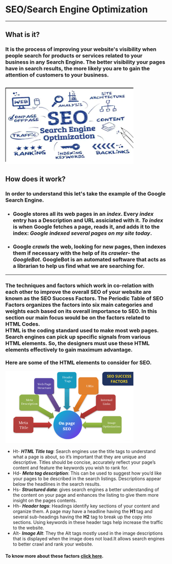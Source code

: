 # SEO/Search Engine Optimization
----
## What is it?
 ### It is the process of improving your website's visibility when people search for products or services related to your business in any Search Engine. The better visibility your pages have in search results, the more likely you are to gain the attention of customers to your business.
 <img src="img/SEO_img.png" width="400"><br>
 ----
 ## How does it work?
 ### In order to understand this let's take the example of the Google Search Engine.
 - ### Google stores all its web pages in an ***index***. Every ***index*** entry has a Description and URL assiciated with it. *To index* is when Google fetches a page, reads it, and adds it to the index: *Google indexed several pages on my site today*.
 - ### Google *crawls* the web, looking for new pages, then indexes them if necessary with the help of its *crawler*- the *GoogleBot*. GoogleBot is an automated software that acts as a librarian to help us find what we are searching for.<br>
 ----
### The techniques and factors which work in co-relation with each other to improve the overall SEO of your website are known as the SEO Success Factors. The Periodic Table of SEO Factors organizes the factors into six main categories and weights each based on its overall importance to SEO. In this section our main focus would be on the factors related to HTML Codes.<br>HTML is the coding standard used to make most web pages. Search engines can pick up specific signals from various HTML elements. So, the designers must use these HTML elements effectively to gain maximum advantage.<br><br>Here are some of the HTML elements to consider for SEO.
<img src="img/SEO(HTML).png" width="400"><br>
- Ht- ***HTML Title tag***: Search engines use the title tags to understand what a page is about, so it’s important that they are unique and descriptive. Titles should be concise, accurately reflect your page’s content and feature the keywords you wish to rank for.
- Hd- ***Meta tag description***: This can be used to suggest how you’d like your pages to be described in the search listings. Descriptions appear below the headlines in the search results. 
- Hs- ***Structured data***: gives search engines a better understanding of the content on your page and enhances the listing to give them more insight on the pages contents.
- Hh- ***Header tags***: Headings identify key sections of your content and organize them. A page may have a headline having the **H1** tag and several sub-headings having the **H2** tag  to break up the copy into sections. Using keywords in these header tags help increase the traffic to the website.
- Alt- ***Image Alt***: They the Alt tags mostly used in the image descriptions that is displayed when the image does not load.It allows search engines to better crawl and rank your website.

 


#### To know more about these factors [click here](https://iquelab.in/the-periodic-table-of-seo-success-factors-2021/).
